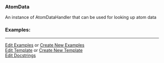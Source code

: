 ### <a id="McUtils.Data.AtomData.AtomData">AtomData</a>
An instance of AtomDataHandler that can be used for looking up atom data

### Examples:


___

[Edit Examples](https://github.com/McCoyGroup/References/edit/gh-pages/Documentation/examples/McUtils/Data/AtomData/AtomData.md) or 
[Create New Examples](https://github.com/McCoyGroup/References/new/gh-pages/?filename=Documentation/examples/McUtils/Data/AtomData/AtomData.md) <br/>
[Edit Template](https://github.com/McCoyGroup/References/edit/gh-pages/Documentation/templates/McUtils/Data/AtomData/AtomData.md) or 
[Create New Template](https://github.com/McCoyGroup/References/new/gh-pages/?filename=Documentation/templates/McUtils/Data/AtomData/AtomData.md) <br/>
[Edit Docstrings](https://github.com/McCoyGroup/McUtils/edit/master/Data/AtomData/AtomData/__init__.py?message=Update%20Docs)

